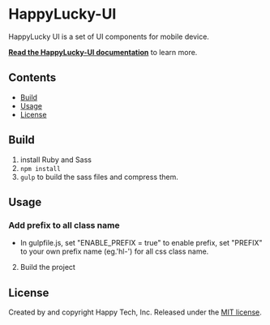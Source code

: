 # HappyLucky-UI

HappyLucky UI is a set of UI components for mobile device.

[**Read the HappyLucky-UI documentation**](http://oceanxuy.github.io/HappyLucky-UI/) to learn more.

## Contents

- [Build](#build)
- [Usage](#usage)
- [License](#license)

## Build

1. install Ruby and Sass
2. `npm install`
3. `gulp` to build the sass files and compress them.

## Usage

### Add prefix to all class name

* In gulpfile.js, set "ENABLE_PREFIX = true" to enable prefix, set "PREFIX" to your own prefix name (eg.'hl-') for all css class name.
2. Build the project

## License

Created by and copyright Happy Tech, Inc. Released under the [MIT license](LICENSE.md).
